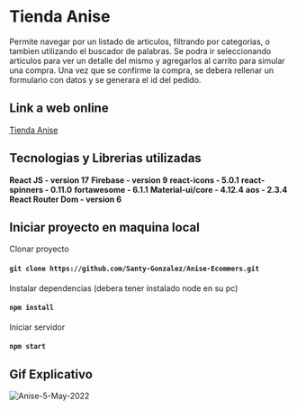 # Tienda Anise
Permite navegar por un listado de articulos, filtrando por categorias, o tambien utilizando el buscador de palabras. Se podra ir seleccionando articulos para ver un detalle del mismo y agregarlos al carrito para simular una compra. Una vez que se confirme la compra, se debera rellenar un formulario con datos y se generara el id del pedido.

## Link a web online
[Tienda Anise](https://github.com/Santy-Gonzalez/Anise-Ecommers "Tienda Anise")

## Tecnologias y Librerias utilizadas
**React JS - version 17** 
**Firebase - version 9**
**react-icons - 5.0.1**
**react-spinners - 0.11.0**
**fortawesome - 6.1.1**
**Material-ui/core - 4.12.4**
**aos - 2.3.4**
**React Router Dom - version 6**

## Iniciar proyecto en maquina local
Clonar proyecto 
#### `git clone https://github.com/Santy-Gonzalez/Anise-Ecommers.git`
Instalar dependencias (debera tener instalado node en su pc)
#### `npm install`
Iniciar servidor 
#### `npm start`

## Gif Explicativo 
![Anise-5-May-2022](https://user-images.githubusercontent.com/71016541/166916023-ff67742c-66b6-4819-9757-3b08b860f786.gif)
